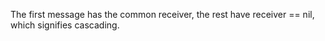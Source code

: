 The first message has the common receiver, the rest have receiver == nil, which signifies cascading.